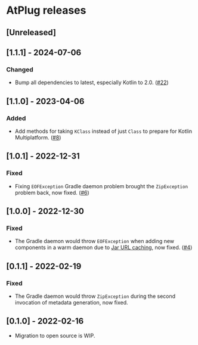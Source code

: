 # AtPlug releases

## [Unreleased]

## [1.1.1] - 2024-07-06
### Changed
- Bump all dependencies to latest, especially Kotlin to 2.0. ([#22](https://github.com/diffplug/atplug/pull/22))

## [1.1.0] - 2023-04-06
### Added
- Add methods for taking `KClass` instead of just `Class` to prepare for Kotlin Multiplatform. ([#8](https://github.com/diffplug/atplug/pull/8))

## [1.0.1] - 2022-12-31
### Fixed
- Fixing `EOFException` Gradle daemon problem brought the `ZipException` problem back, now fixed. ([#6](https://github.com/diffplug/atplug/pull/6))

## [1.0.0] - 2022-12-30
### Fixed
- The Gradle daemon would throw `EOFException` when adding new components in a warm daemon due to [Jar URL caching](https://stackoverflow.com/questions/36517604/closing-a-jarurlconnection), now fixed. ([#4](https://github.com/diffplug/atplug/pull/4))

## [0.1.1] - 2022-02-19
### Fixed
- The Gradle daemon would throw `ZipException` during the second invocation of metadata generation, now fixed.

## [0.1.0] - 2022-02-16
- Migration to open source is WIP.
